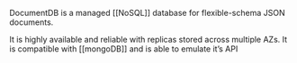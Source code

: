DocumentDB is a managed [[NoSQL]] database for flexible-schema JSON documents.

It is highly available and reliable with replicas stored across multiple AZs. It is compatible with [[mongoDB]] and is able to emulate it’s API